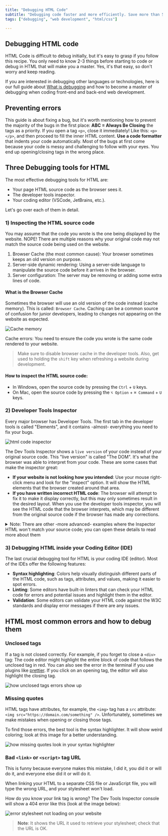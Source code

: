 ```yaml
---
title: "Debugging HTML Code"
subtitle: "Debugging code faster and more efficiently. Save more than 50% of your debugging time when coding HTML."
tags: ["debugging", "web development", "html/css"]

--- 
```


## Debugging HTML code

HTML Code is difficult to debug initially, but it's easy to grasp if you follow this recipe. You only need to know 2-3 things before starting to code or debug in HTML that will make you a master. Yes, it's that easy, so don't worry and keep reading.

If you are interested in debugging other languages or technologies, here is our full guide about [What is debugging](https://4geeks.com/lesson/what-is-debugging-code) and how to become a master of debugging when coding front-end and back-end web development.

## Preventing errors

This guide is about fixing a bug, but it's worth mentioning how to prevent the majority of the bugs in the first place:
**ABC = Always Be Closing** the tags as a priority. If you open a tag `<p>`, close it immediately! Like this: `<p></p>`, and then proceed to fill the inner HTML content.
**Use a code formatter** that indents your code automatically. Most of the bugs at first come because your code is messy and challenging to follow with your eyes. You end up opening/closing tags in the wrong place.

## Three Debugging tools for HTML

The most effective debugging tools for HTML are: 
+ Your page HTML source code as the browser sees it.
+ The developer tools inspector.
+ Your coding editor (VSCode, JetBrains, etc.).

Let's go over each of them in detail.

### 1) Inspecting the HTML source code

You may assume that the code you wrote is the one being displayed by the website. NOPE! There are multiple reasons why your original code may not match the source code being used on the website.

1. Browser Cache (the most common cause): Your browser sometimes keeps an old version on purpose.
2. Server-side dynamic rendering: Using a server-side language to manipulate the source code before it arrives in the browser.
3. Server configuration: The server may be removing or adding some extra lines of code.

#### What is the Browser Cache

Sometimes the browser will use an old version of the code instead (cache memory). This is called: `Browser Cache`. Caching can be a common source of confusion for junior developers, leading to changes not appearing on the website as expected.

![Cache memory](https://storage.googleapis.com/media-breathecode/c554b1b12abd3b8e7392151ceb31ed2f367e673e99f890e0a7c70ea4df7f68ad)

Cache errors: You need to ensure the code you wrote is the same code rendered to your website.

> Make sure to disable browser cache in the developer tools. Also, get used to holding the `shift` key when refreshing a website during development.

#### How to inspect the HTML source code:

+ In Windows, open the source code by pressing the `Ctrl` + `U` keys.
+ On Mac, open the source code by pressing the `⌥ Option` + `⌘ Command` + `U` keys.

### 2) Developer Tools Inspector

Every major browser has Developer Tools. The first tab in the developer tools is called "Elements", and it contains -almost- everything you need to fix your bugs.

![html code inspector](https://github.com/breatheco-de/content/blob/master/src/assets/images/Fca0Hkm.gif?raw=true)

The Dev Tools Inspector shows a `live version` of your code instead of your original source code. This "live version" is called "The DOM". It's what the browser was able to interpret from your code. These are some cases that make the inspector great:

+ **If your website is not looking how you intended**: Use your mouse right-click menu and look for the "inspect" option. It will show the HTML elements that the browser created around that area.
+ **If you have written incorrect HTML code**: The browser will attempt to fix it to make it display correctly, but this may only sometimes result in the desired layout. When you use the developer tools inspector, you will see the HTML code that the browser interprets, which may be different from the original source code if the browser has made any corrections.

<details>
<summary>Note: There are other -more advanced- examples where the Inspector HTML won't match your source code; you can open these details to read more about them</summary>
  
Minification: Sometimes, websites compress and optimize the code for faster loading times. The HTML inspector will show the minified code, which may be difficult to read.
Browser extensions: Ad blockers or script blockers modify the code shown in the HTML inspector.
Server-side rendering: the HTML inspector will show the code rendered on the server rather than the source code.

</details>

### 3) Debugging HTML inside your Coding Editor (IDE)

The last crucial debugging tool for HTML is your coding IDE (editor). Most of the IDEs offer the following features:
+ **Syntax highlighting**: Colors help visually distinguish different parts of the HTML code, such as tags, attributes, and values, making it easier to spot errors.
+ **Linting**: Some editors have built-in linters that can check your HTML code for errors and potential issues and highlight them in the editor.
+ **Validation**: Some editors can validate your HTML code against the W3C standards and display error messages if there are any issues.

## HTML most common errors and how to debug them

### Unclosed tags 

If a tag is not closed correctly. For example, if you forget to close a `<div>` tag: The code editor might highlight the entire block of code that follows the unclosed tag in red. You can also see the error in the terminal if you use plugins like [prettier](https://prettier.io/). If you click on an opening tag, the editor will also highlight the closing tag.

![how unclosed tags errors show up](https://github.com/breatheco-de/content/blob/master/src/assets/images/oJEe61z.png?raw=true)

### Missing quotes

HTML tags have attributes, for example, the `<img>` tag has a `src` attribute: `<img src="https://domain.com/something" />`. Unfortunately, sometimes we make mistakes when opening or closing those tags.

To find those errors, the best tool is the syntax highlighter. It will show weird coloring; look at this image for a better understanding.

![how missing quotes look in your syntax highlighter](https://github.com/breatheco-de/content/blob/master/src/assets/images/JzNqq1W.png?raw=true)

### Bad `<link>` or `<script>` tag URL

This is funny because everyone makes this mistake, I did it, you did it or will do it, and everyone else did it or will do it.

When linking your HTML to a separate CSS file or JavaScript file, you will type the wrong URL, and your stylesheet won't load.

How do you know your link tag is wrong? The Dev Tools Inspector console will show a 404 error like this (look at the image below):

![error stylesheet not loading on your website](https://github.com/breatheco-de/content/blob/master/src/assets/images/wrong-stylesheet-404.png?raw=true)

> **Note**: It shows the URL it used to retrieve your stylesheet; check that the URL is OK.
